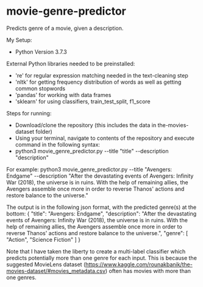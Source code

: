 # movie-genre-predictor
Predicts genre of a movie, given a description.

My Setup:
- Python Version 3.7.3

External Python libraries needed to be preinstalled:
- 're' for regular expression matching needed in the text-cleaning step
- 'nltk' for getting frequency distribution of words as well as getting common stopwords
- 'pandas' for working with data frames
- 'sklearn' for using classifiers, train_test_split, f1_score

Steps for running:
- Download/clone the repository (this includes the data in the-movies-dataset folder)
- Using your terminal, navigate to contents of the repository and execute command in the following syntax:
- python3 movie_genre_predictor.py --title "title" --description "description"

For example:
python3 movie_genre_predictor.py --title "Avengers: Endgame" --description "After the devastating events of Avengers: Infinity War (2018), the universe is in ruins. With the help of remaining allies, the Avengers assemble once more in order to reverse Thanos' actions and restore balance to the universe."

The output is in the following json format, with the predicted genre(s) at the bottom:
{
    "title": "Avengers: Endgame",
    "description": "After the devastating events of Avengers: Infinity War (2018), the universe is in ruins. With the help of remaining allies, the Avengers assemble once more in order to reverse Thanos' actions and restore balance to the universe.",
    "genre": [
        "Action",
        "Science Fiction"
    ]
}

Note that I have taken the liberty to create a multi-label classifier which predicts potentially more than one genre for each input. This is because the suggested MovieLens dataset (https://www.kaggle.com/rounakbanik/the-movies-dataset/#movies_metadata.csv) often has movies with more than one genres.
